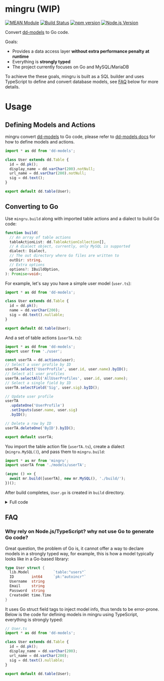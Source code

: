 # mingru (WIP)

[![MEAN Module](https://img.shields.io/badge/MEAN%20Module-TypeScript-blue.svg?style=flat-square)](https://github.com/mgenware/MEAN-Module)
[![Build Status](https://img.shields.io/travis/mgenware/mingru.svg?style=flat-square&label=Build+Status)](https://travis-ci.org/mgenware/mingru)
[![npm version](https://img.shields.io/npm/v/mingru.svg?style=flat-square)](https://npmjs.com/package/mingru)
[![Node.js Version](http://img.shields.io/node/v/mingru.svg?style=flat-square)](https://nodejs.org/en/)

Convert [dd-models](https://github.com/mgenware/dd-models) to Go code.

Goals:

* Provides a data access layer **without extra performance penalty at runtime**
* Everything is **strongly typed**
* The project currently focuses on Go and MySQL/MariaDB

To achieve the these goals, mingru is built as a SQL builder and uses TypeScript to define and convert database models, see [FAQ](#faq) below for more details.

# Usage

## Defining Models and Actions

mingru convert [dd-models](https://github.com/mgenware/dd-models) to Go code, please refer to [dd-models docs](https://github.com/mgenware/dd-models) for how to define models and actions.

```ts
import * as dd from 'dd-models';

class User extends dd.Table {
  id = dd.pk();
  display_name = dd.varChar(200).notNull;
  url_name = dd.varChar(200).notNull;
  sig = dd.text();
}

export default dd.table(User);
```

## Converting to Go

Use `mingru.build` along with imported table actions and a dialect to build Go code:

```ts
function build(
  // An array of table actions
  tableActionList: dd.TableActionCollection[],
  // A dialect object, currently, only MySQL is supported
  dialect: Dialect,
  // The out directory where Go files are written to
  outDir: string,
  // Extra options
  options?: IBuildOption,
): Promise<void>;
```

For example, let's say you have a simple user model (`user.ts`):

```ts
import * as dd from 'dd-models';

class User extends dd.Table {
  id = dd.pk();
  name = dd.varChar(200);
  sig = dd.text().nullable;
}

export default dd.table(User);
```

And a set of table actions (`userTA.ts`):

```ts
import * as dd from 'dd-models';
import user from './user';

const userTA = dd.actions(user);
// Select a user profile by ID
userTA.select('UserProfile', user.id, user.name).byID();
// Select all user profiles
userTA.selectAll('AllUserProfiles', user.id, user.name);
// Select a single field by ID
userTA.selectField('Sig', user.sig).byID();

// Update user profile
userTA
  .updateOne('UserProfile')
  .setInputs(user.name, user.sig)
  .byID();

// Delete a row by ID
userTA.deleteOne('ByID').byID();

export default userTA;
```

You import the table action file (`userTA.ts`), create a dialect (`mingru.MySQL()`), and pass them to `mingru.build`:
```ts
import * as mr from 'mingru';
import userTA from './models/userTA';

(async () => {
  await mr.build([userTA], new mr.MySQL(), './build/');
})();
```

After build completes, `User.go` is created in `build` directory.

<details>
 <summary>Full code</summary>

```go
package da

import (
	"github.com/mgenware/go-packagex/database/sqlx"
)

// TableTypeUser ...
type TableTypeUser struct {
}

// User ...
var User = &TableTypeUser{}

// ------------ Actions ------------

// SelectUserProfileResult ...
type SelectUserProfileResult struct {
	UserID   uint64
	UserName string
}

// SelectUserProfile ...
func (da *TableTypeUser) SelectUserProfile(queryable sqlx.Queryable, userID uint64) (*SelectUserProfileResult, error) {
	result := &SelectUserProfileResult{}
	err := queryable.QueryRow("SELECT `id`, `name` FROM `user` WHERE `id` = ?", userID).Scan(&result.UserID, &result.UserName)
	if err != nil {
		return nil, err
	}
	return result, nil
}

// SelectAllUserProfilesResult ...
type SelectAllUserProfilesResult struct {
	UserID   uint64
	UserName string
}

// SelectAllUserProfiles ...
func (da *TableTypeUser) SelectAllUserProfiles(queryable sqlx.Queryable) ([]*SelectAllUserProfilesResult, error) {
	rows, err := queryable.Query("SELECT `id`, `name` FROM `user`")
	if err != nil {
		return nil, err
	}
	result := make([]*SelectAllUserProfilesResult, 0)
	defer rows.Close()
	for rows.Next() {
		item := &SelectAllUserProfilesResult{}
		err = rows.Scan(&item.UserID, &item.UserName)
		if err != nil {
			return nil, err
		}
		result = append(result, item)
	}
	err = rows.Err()
	if err != nil {
		return nil, err
	}
	return result, nil
}

// SelectSig ...
func (da *TableTypeUser) SelectSig(queryable sqlx.Queryable, userID uint64) (*string, error) {
	var result *string
	err := queryable.QueryRow("SELECT `sig` FROM `user` WHERE `id` = ?", userID).Scan(&result)
	if err != nil {
		return nil, err
	}
	return result, nil
}

// UpdateUserProfile ...
func (da *TableTypeUser) UpdateUserProfile(queryable sqlx.Queryable, userID uint64, userName string, userSig *string) error {
	result, err := queryable.Exec("UPDATE `user` SET `name` = ?, `sig` = ? WHERE `id` = ?", userName, userSig, userID)
	return sqlx.CheckOneRowAffectedWithError(result, err)
}

// DeleteByID ...
func (da *TableTypeUser) DeleteByID(queryable sqlx.Queryable, userID uint64) error {
	result, err := queryable.Exec("DELETE FROM `user` WHERE `id` = ?", userID)
	return sqlx.CheckOneRowAffectedWithError(result, err)
}
```

</details>

## FAQ

### Why rely on Node.js/TypeScript? why not use Go to generate Go code?

Great question, the problem of Go is, it cannot offer a way to declare models in a strongly typed way, for example, this is how a model typically looks like in a Go-based library:

```go
type User struct {
  lib.Model           `table:"users"`
  ID        int64     `pk:"autoincr"`
  Username  string
  Email     string
  Password  string
  CreatedAt time.Time
}
```

It uses Go struct field tags to inject model info, thus tends to be error-prone. Below is the code for defining models in mingru using TypeScript, everything is strongly typed:

```ts
// User.ts
import * as dd from 'dd-models';

class User extends dd.Table {
  id = dd.pk();
  display_name = dd.varChar(200);
  url_name = dd.varChar(200);
  sig = dd.text().nullable;
}

export default dd.table(User);
```
